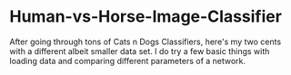 # Human-vs-Horse-Image-Classifier
After going through tons of Cats n Dogs Classifiers, here's my two cents with a different albeit smaller data set. I do try a few basic things with loading data and comparing different parameters of a network.
